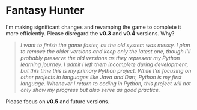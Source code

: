# Fantasy Hunter

I'm making significant changes and revamping the game to complete it more efficiently. Please disregard the **v0.3** and **v0.4** versions. Why?

> *I want to finish the game faster, as the old system was messy. I plan to remove the older versions and keep only the latest one, though I'll probably preserve the old versions as they represent my Python learning journey. I admit I left them incomplete during development, but this time this is my primary Python project. While I'm focusing on other projects in languages like Java and Dart, Python is my first language. Whenever I return to coding in Python, this project will not only show my progress but also serve as good practice.*

Please focus on **v0.5** and future versions.